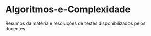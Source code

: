 # Algoritmos-e-Complexidade
Resumos da matéria e resoluções de testes disponibilizados pelos docentes.

